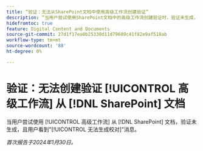 ```yaml
---
title: “验证：无法从SharePoint文档中使用高级工作流创建验证”
description: “当用户尝试使用SharePoint文档中的高级工作流创建验证时，验证未生成，并且用户看到验证无法生成消息。”
hidefromtoc: true
feature: Digital Content and Documents
source-git-commit: 27d1f17ea0b25330d11d79609c41f82e9af518ab
workflow-type: tm+mt
source-wordcount: '88'
ht-degree: 0%

---
```



# 验证：无法创建验证 [!UICONTROL 高级工作流] 从 [!DNL SharePoint] 文档

当用户尝试使用 [!UICONTROL 高级工作流] 从 [!DNL SharePoint] 文档，验证未生成，且用户看到&quot;[!UICONTROL 无法生成校对]”消息。

_首次报告于2024年1月30日。_
